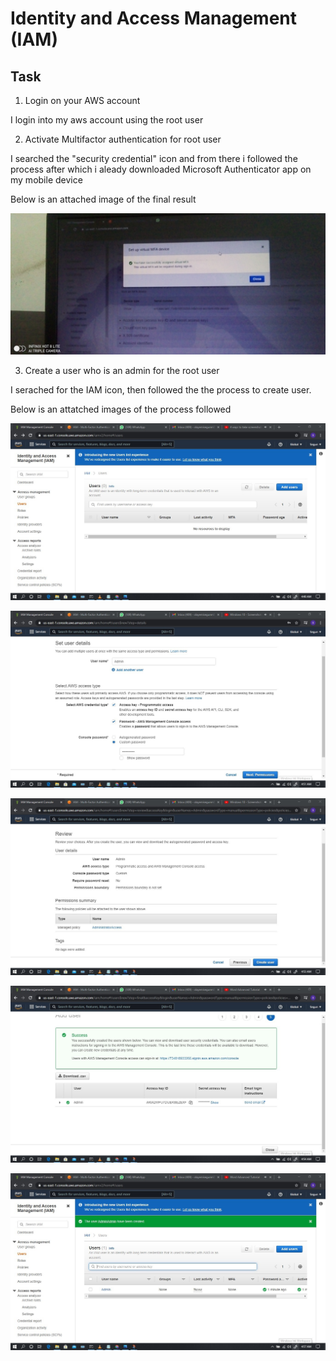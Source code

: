 # Identity and Access Management (IAM)

## Task

1. Login on your AWS account

I login into my aws account using the root user

2. Activate Multifactor authentication for root user

I searched the "security credential" icon and from there i followed the process after which i aleady downloaded Microsoft Authenticator app on my mobile device

Below is an attached image of the final result

![MFA Auth](Images/MFA%20auth.jpg)

3. Create a user who is an admin for the root user

I serached for the IAM icon, then followed the the process to create user.

Below is an attatched images of the process followed


![CreateUserStep1](Images/Create%20User%20Step1.jpg)

![CreateUserStep2](Images/Create%20User%20Step2.jpg)

![CreateUserStep3](Images/Create%20User%20Step3.jpg)

![CreateUserStep4](Images/Create%20User%20Step4.jpg)

![CreateUserFinalOutput](Images/Create%20User%20Final%20Output.jpg)

